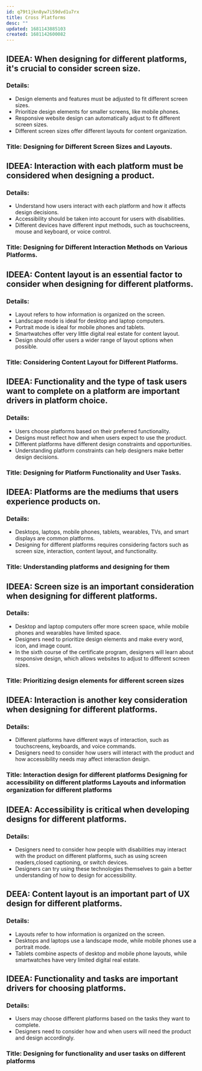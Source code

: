 ```yaml
---
id: q79t1jkn8yw7i59dvd1u7rx
title: Cross Platforms
desc: ""
updated: 1681143885103
created: 1681142600082
---
```


## IDEEA: When designing for different platforms, it's crucial to consider screen size.

### Details:

- Design elements and features must be adjusted to fit different screen sizes.
- Prioritize design elements for smaller screens, like mobile phones.
- Responsive website design can automatically adjust to fit different screen
  sizes.
- Different screen sizes offer different layouts for content organization.

### Title: Designing for Different Screen Sizes and Layouts.

## IDEEA: Interaction with each platform must be considered when designing a product.

### Details:

- Understand how users interact with each platform and how it affects design
  decisions.
- Accessibility should be taken into account for users with disabilities.
- Different devices have different input methods, such as touchscreens, mouse
  and keyboard, or voice control.

### Title: Designing for Different Interaction Methods on Various Platforms.

## IDEEA: Content layout is an essential factor to consider when designing for different platforms.

### Details:

- Layout refers to how information is organized on the screen.
- Landscape mode is ideal for desktop and laptop computers.
- Portrait mode is ideal for mobile phones and tablets.
- Smartwatches offer very little digital real estate for content layout.
- Design should offer users a wider range of layout options when possible.

### Title: Considering Content Layout for Different Platforms.

## IDEEA: Functionality and the type of task users want to complete on a platform are important drivers in platform choice.

### Details:

- Users choose platforms based on their preferred functionality.
- Designs must reflect how and when users expect to use the product.
- Different platforms have different design constraints and opportunities.
- Understanding platform constraints can help designers make better design
  decisions.

### Title: Designing for Platform Functionality and User Tasks.

## IDEEA: Platforms are the mediums that users experience products on.

### Details:

- Desktops, laptops, mobile phones, tablets, wearables, TVs, and smart displays
  are common platforms.
- Designing for different platforms requires considering factors such as screen
  size, interaction, content layout, and functionality.

### Title: Understanding platforms and designing for them

## IDEEA: Screen size is an important consideration when designing for different platforms.

### Details:

- Desktop and laptop computers offer more screen space, while mobile phones and
  wearables have limited space.
- Designers need to prioritize design elements and make every word, icon, and
  image count.
- In the sixth course of the certificate program, designers will learn about
  responsive design, which allows websites to adjust to different screen sizes.

### Title: Prioritizing design elements for different screen sizes

## IDEEA: Interaction is another key consideration when designing for different platforms.

### Details:

- Different platforms have different ways of interaction, such as touchscreens,
  keyboards, and voice commands.
- Designers need to consider how users will interact with the product and how
  accessibility needs may affect interaction design.

### Title: Interaction design for different platforms Designing for accessibility on different platforms Layouts and information organization for different platforms

## IDEEA: Accessibility is critical when developing designs for different platforms.

### Details:

- Designers need to consider how people with disabilities may interact with the
  product on different platforms, such as using screen readers,closed
  captioning, or switch devices.
- Designers can try using these technologies themselves to gain a better
  understanding of how to design for accessibility.

## DEEA: Content layout is an important part of UX design for different platforms.

### Details:

- Layouts refer to how information is organized on the screen.
- Desktops and laptops use a landscape mode, while mobile phones use a portrait
  mode.
- Tablets combine aspects of desktop and mobile phone layouts, while
  smartwatches have very limited digital real estate.

## IDEEA: Functionality and tasks are important drivers for choosing platforms.

### Details:

- Users may choose different platforms based on the tasks they want to complete.
- Designers need to consider how and when users will need the product and design
  accordingly.

### Title: Designing for functionality and user tasks on different platforms

